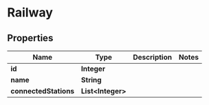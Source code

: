 
# Railway

## Properties
Name | Type | Description | Notes
------------ | ------------- | ------------- | -------------
**id** | **Integer** |  | 
**name** | **String** |  | 
**connectedStations** | **List&lt;Integer&gt;** |  | 



